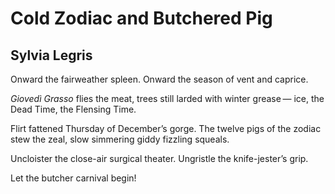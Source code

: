 # Cold Zodiac and Butchered Pig
## Sylvia Legris
Onward the fairweather spleen.
Onward the season of vent and caprice.

 _Giovedì Grasso_ flies the meat,
trees still larded with winter grease —
ice, the Dead Time, the Flensing Time.

Flirt fattened Thursday of December’s gorge.
The twelve pigs of the zodiac stew the zeal,
slow simmering giddy fizzling squeals.

Uncloister the close-air surgical theater.
Ungristle the knife-jester’s grip.

Let the butcher carnival begin!